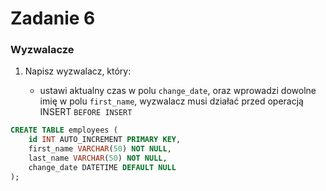 # Zadanie 6

### Wyzwalacze

1) Napisz wyzwalacz, który:

    - ustawi aktualny czas w polu `change_date`, oraz wprowadzi dowolne imię w polu `first_name`, wyzwalacz musi działać przed operacją INSERT `BEFORE INSERT`  

```sql
CREATE TABLE employees (
    id INT AUTO_INCREMENT PRIMARY KEY,
    first_name VARCHAR(50) NOT NULL,
    last_name VARCHAR(50) NOT NULL,
    change_date DATETIME DEFAULT NULL
);
```
